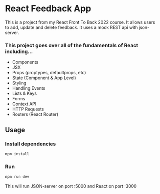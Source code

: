 # React Feedback App
This is a project from my React Front To Back 2022 course. It allows users to add, update and delete feedback. It uses a mock REST api with json-server.

### This project goes over all of the fundamentals of React including...

* Components
* JSX
* Props (proptypes, defaultprops, etc)
* State (Component & App Level)
* Styling
* Handling Events
* Lists & Keys
* Forms
* Context API
* HTTP Requests
* Routers (React Router)
## Usage
### Install dependencies
~~~javascript
npm install
~~~
### Run
~~~javascript
npm run dev
~~~
This will run JSON-server on port :5000 and React on port :3000
